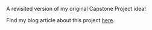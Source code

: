 A revisited version of my original Capstone Project idea! 

Find my blog article about this project [here](https://mallorywittwer.github.io/post_article/7.html).
